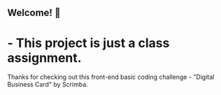 ## Welcome! 👋

#  - This project is just a class assignment. 

Thanks for checking out this front-end basic coding challenge - "Digital Business Card" by Scrimba.
